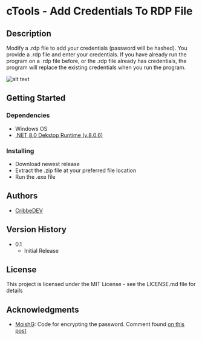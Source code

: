 
# cTools - Add Credentials To RDP File

## Description

Modify a .rdp file to add your credentials (password will be hashed). You provide a .rdp file and enter your credentials.
If you have already run the program on a .rdp file before, or the .rdp file already has credentials, the program will replace the existing credentials when you run the program.

![alt text](https://i.imgur.com/GxlU6lL.png)
## Getting Started

### Dependencies

* Windows OS
* [.NET 8.0 Dekstop Runtime (v.8.0.6)](https://dotnet.microsoft.com/en-us/download/dotnet/thank-you/runtime-desktop-8.0.6-windows-x64-installer?cid=getdotnetcore)

### Installing

* Download newest release
* Extract the .zip file at your preferred file location
* Run the .exe file

## Authors

* [CribbeDEV](https://github.com/CribbeDEV)

## Version History

* 0.1
    * Initial Release

## License

This project is licensed under the MIT License - see the LICENSE.md file for details

## Acknowledgments

* [MoishG](https://www.experts-exchange.com/members/MoishG.html): Code for encrypting the password. Comment found [on this post](https://www.experts-exchange.com/questions/27319209/Encrypt-RDP-password-using-CryptProtectData-in-C.html)
